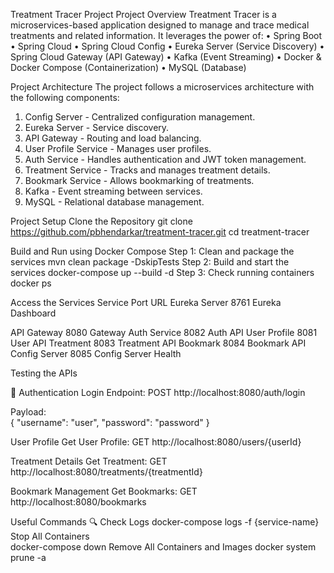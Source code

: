 Treatment Tracer Project
Project Overview
Treatment Tracer is a microservices-based application designed to manage and trace medical treatments and related information. It leverages the power of:
•	Spring Boot
•	Spring Cloud
•	Spring Cloud Config
•	Eureka Server (Service Discovery)
•	Spring Cloud Gateway (API Gateway)
•	Kafka (Event Streaming)
•	Docker & Docker Compose (Containerization)
•	MySQL (Database)

 Project Architecture
The project follows a microservices architecture with the following components:
1.	Config Server - Centralized configuration management.
2.	Eureka Server - Service discovery.
3.	API Gateway - Routing and load balancing.
4.	User Profile Service - Manages user profiles.
5.	Auth Service - Handles authentication and JWT token management.
6.	Treatment Service - Tracks and manages treatment details.
7.	Bookmark Service - Allows bookmarking of treatments.
8.	Kafka - Event streaming between services.
9.	MySQL - Relational database management.

Project Setup
 Clone the Repository
git clone https://github.com/pbhendarkar/treatment-tracer.git
cd treatment-tracer

Build and Run using Docker Compose
Step 1: Clean and package the services
             mvn clean package -DskipTests
Step 2: Build and start the services
             docker-compose up --build -d
Step 3: Check running containers
            docker ps

Access the Services
Service	Port	URL
Eureka Server	8761	Eureka Dashboard

API Gateway	8080	Gateway
Auth Service	8082	Auth API
User Profile	8081	User API
Treatment	8083	Treatment API
Bookmark	8084	Bookmark API
Config Server	8085	Config Server Health

		
		
		
		
Testing the APIs

🛂 Authentication
Login Endpoint:
POST http://localhost:8080/auth/login

Payload:		
{
  "username": "user",
  "password": "password"
}

User Profile
Get User Profile:
GET http://localhost:8080/users/{userId}		

Treatment Details
Get Treatment:
GET http://localhost:8080/treatments/{treatmentId}

Bookmark Management
Get Bookmarks:
GET http://localhost:8080/bookmarks

Useful Commands
🔍 Check Logs
docker-compose logs -f {service-name}
Stop All Containers		
docker-compose down
Remove All Containers and Images
docker system prune -a		
		

